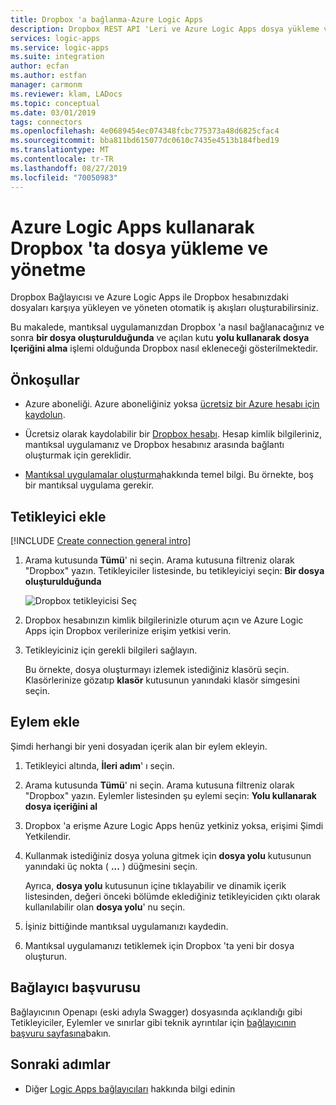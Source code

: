```yaml
---
title: Dropbox 'a bağlanma-Azure Logic Apps
description: Dropbox REST API 'Leri ve Azure Logic Apps dosya yükleme ve yönetme
services: logic-apps
ms.service: logic-apps
ms.suite: integration
author: ecfan
ms.author: estfan
manager: carmonm
ms.reviewer: klam, LADocs
ms.topic: conceptual
ms.date: 03/01/2019
tags: connectors
ms.openlocfilehash: 4e0689454ec074348fcbc775373a48d6825cfac4
ms.sourcegitcommit: bba811bd615077dc0610c7435e4513b184fbed19
ms.translationtype: MT
ms.contentlocale: tr-TR
ms.lasthandoff: 08/27/2019
ms.locfileid: "70050983"
---
```

# <a name="upload-and-manage-files-in-dropbox-by-using-azure-logic-apps"></a>Azure Logic Apps kullanarak Dropbox 'ta dosya yükleme ve yönetme

Dropbox Bağlayıcısı ve Azure Logic Apps ile Dropbox hesabınızdaki dosyaları karşıya yükleyen ve yöneten otomatik iş akışları oluşturabilirsiniz. 

Bu makalede, mantıksal uygulamanızdan Dropbox 'a nasıl bağlanacağınız ve sonra **bir dosya oluşturulduğunda** ve açılan kutu **yolu kullanarak dosya Içeriğini alma** işlemi olduğunda Dropbox nasıl ekleneceği gösterilmektedir.

## <a name="prerequisites"></a>Önkoşullar

* Azure aboneliği. Azure aboneliğiniz yoksa [ücretsiz bir Azure hesabı için kaydolun](https://azure.microsoft.com/free/).

* Ücretsiz olarak kaydolabilir bir [Dropbox hesabı](https://www.dropbox.com/). Hesap kimlik bilgileriniz, mantıksal uygulamanız ve Dropbox hesabınız arasında bağlantı oluşturmak için gereklidir.

* [Mantıksal uygulamalar oluşturma](../logic-apps/quickstart-create-first-logic-app-workflow.md)hakkında temel bilgi. Bu örnekte, boş bir mantıksal uygulama gerekir.

## <a name="add-trigger"></a>Tetikleyici ekle

[!INCLUDE [Create connection general intro](../../includes/connectors-create-connection-general-intro.md)]

1. Arama kutusunda **Tümü**' ni seçin. Arama kutusuna filtreniz olarak "Dropbox" yazın.
Tetikleyiciler listesinde, bu tetikleyiciyi seçin: **Bir dosya oluşturulduğunda**

   ![Dropbox tetikleyicisi Seç](media/connectors-create-api-dropbox/select-dropbox-trigger.png)

1. Dropbox hesabınızın kimlik bilgilerinizle oturum açın ve Azure Logic Apps için Dropbox verilerinize erişim yetkisi verin.

1. Tetikleyiciniz için gerekli bilgileri sağlayın. 

   Bu örnekte, dosya oluşturmayı izlemek istediğiniz klasörü seçin. Klasörlerinize gözatıp **klasör** kutusunun yanındaki klasör simgesini seçin.

## <a name="add-action"></a>Eylem ekle

Şimdi herhangi bir yeni dosyadan içerik alan bir eylem ekleyin.

1. Tetikleyici altında, **İleri adım**' ı seçin. 

1. Arama kutusunda **Tümü**' ni seçin. Arama kutusuna filtreniz olarak "Dropbox" yazın.
Eylemler listesinden şu eylemi seçin: **Yolu kullanarak dosya içeriğini al**

1. Dropbox 'a erişme Azure Logic Apps henüz yetkiniz yoksa, erişimi Şimdi Yetkilendir.

1. Kullanmak istediğiniz dosya yoluna gitmek için **dosya yolu** kutusunun yanındaki üç nokta ( **...** ) düğmesini seçin. 

   Ayrıca, **dosya yolu** kutusunun içine tıklayabilir ve dinamik içerik listesinden, değeri önceki bölümde eklediğiniz tetikleyiciden çıktı olarak kullanılabilir olan **dosya yolu**' nu seçin.

1. İşiniz bittiğinde mantıksal uygulamanızı kaydedin.

1. Mantıksal uygulamanızı tetiklemek için Dropbox 'ta yeni bir dosya oluşturun.

## <a name="connector-reference"></a>Bağlayıcı başvurusu

Bağlayıcının Openapı (eski adıyla Swagger) dosyasında açıklandığı gibi Tetikleyiciler, Eylemler ve sınırlar gibi teknik ayrıntılar için [bağlayıcının başvuru sayfasına](/connectors/dropbox/)bakın.

## <a name="next-steps"></a>Sonraki adımlar

* Diğer [Logic Apps bağlayıcıları](../connectors/apis-list.md) hakkında bilgi edinin
